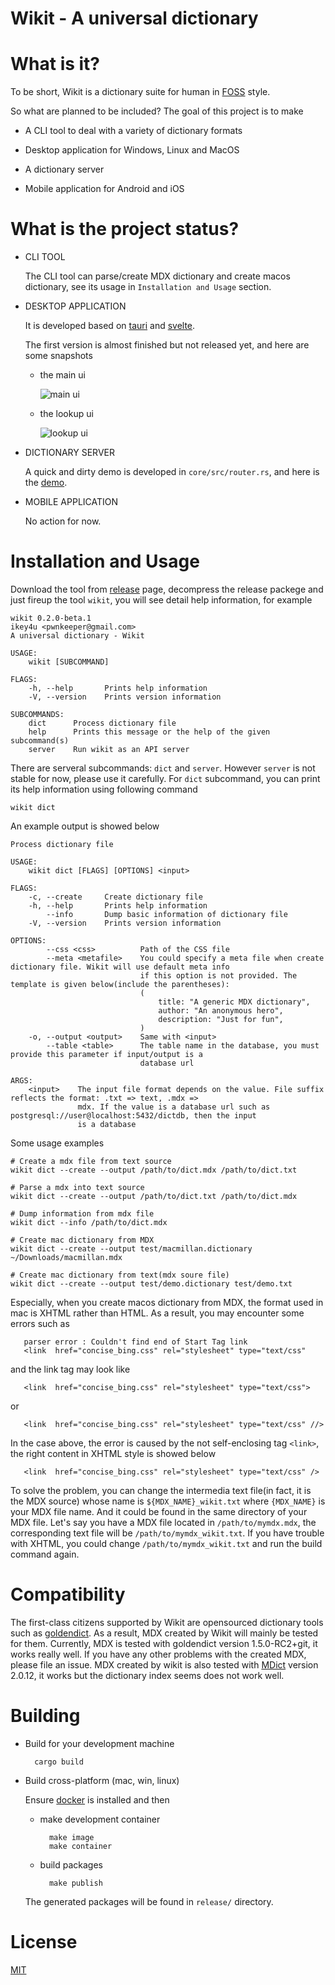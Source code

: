 # Wikit - A universal dictionary

# What is it?

To be short, Wikit is a dictionary suite for human in [FOSS](https://en.wikipedia.org/wiki/Free_and_open-source_software) style.

So what are planned to be included? The goal of this project is to make

- A CLI tool to deal with a variety of dictionary formats

- Desktop application for Windows, Linux and MacOS

- A dictionary server

- Mobile application for Android and iOS

# What is the project status?

- CLI TOOL

    The CLI tool can parse/create MDX dictionary and create macos dictionary, see its usage in
    `Installation and Usage` section.

- DESKTOP APPLICATION

    It is developed based on [tauri](https://tauri.studio/en/) and [svelte](https://svelte.dev/).

    The first version is almost finished but not released yet, and here are some snapshots

    - the main ui

        ![main ui](./docs/imgs/main.jpg "main ui")

    - the lookup ui

        ![lookup ui](./docs/imgs/lookup.jpg "lookup ui")

- DICTIONARY SERVER

    A quick and dirty demo is developed in `core/src/router.rs`, and here is the
    [demo](http://106.53.152.194/wikit/).

- MOBILE APPLICATION

    No action for now.

# Installation and Usage

Download the tool from [release](https://github.com/ikey4u/wikit/releases) page, decompress the
release packege and just fireup the tool `wikit`, you will see detail help information, for example

    wikit 0.2.0-beta.1
    ikey4u <pwnkeeper@gmail.com>
    A universal dictionary - Wikit

    USAGE:
        wikit [SUBCOMMAND]

    FLAGS:
        -h, --help       Prints help information
        -V, --version    Prints version information

    SUBCOMMANDS:
        dict      Process dictionary file
        help      Prints this message or the help of the given subcommand(s)
        server    Run wikit as an API server

There are serveral subcommands: `dict` and `server`. However `server` is not stable for now,
please use it carefully. For `dict` subcommand, you can print its help information using following command

    wikit dict

An example output is showed below

    Process dictionary file

    USAGE:
        wikit dict [FLAGS] [OPTIONS] <input>

    FLAGS:
        -c, --create     Create dictionary file
        -h, --help       Prints help information
            --info       Dump basic information of dictionary file
        -V, --version    Prints version information

    OPTIONS:
            --css <css>          Path of the CSS file
            --meta <metafile>    You could specify a meta file when create dictionary file. Wikit will use default meta info
                                 if this option is not provided. The template is given below(include the parentheses):
                                 (
                                     title: "A generic MDX dictionary",
                                     author: "An anonymous hero",
                                     description: "Just for fun",
                                 )
        -o, --output <output>    Same with <input>
            --table <table>      The table name in the database, you must provide this parameter if input/output is a
                                 database url

    ARGS:
        <input>    The input file format depends on the value. File suffix reflects the format: .txt => text, .mdx =>
                   mdx. If the value is a database url such as postgresql://user@localhost:5432/dictdb, then the input
                   is a database

Some usage examples

    # Create a mdx file from text source
    wikit dict --create --output /path/to/dict.mdx /path/to/dict.txt

    # Parse a mdx into text source
    wikit dict --create --output /path/to/dict.txt /path/to/dict.mdx

    # Dump information from mdx file
    wikit dict --info /path/to/dict.mdx

    # Create mac dictionary from MDX
	wikit dict --create --output test/macmillan.dictionary ~/Downloads/macmillan.mdx

    # Create mac dictionary from text(mdx soure file)
	wikit dict --create --output test/demo.dictionary test/demo.txt

Especially, when you create macos dictionary from MDX, the format used in mac is
XHTML rather than HTML. As a result, you may encounter some errors such as

       parser error : Couldn't find end of Start Tag link
       <link  href="concise_bing.css" rel="stylesheet" type="text/css"

and the link tag may look like

       <link  href="concise_bing.css" rel="stylesheet" type="text/css">

or

       <link  href="concise_bing.css" rel="stylesheet" type="text/css" //>

In the case above, the error is caused by the not self-enclosing tag `<link>`, the right content in XHTML
style is showed below

       <link  href="concise_bing.css" rel="stylesheet" type="text/css" />

To solve the problem, you can change the intermedia text file(in fact, it is the MDX source) whose name
is `${MDX_NAME}_wikit.txt` where `{MDX_NAME}` is your MDX file name. And it could be found in the same
directory of your MDX file. Let's say you have a MDX file located in `/path/to/mymdx.mdx`,
the corresponding text file will be `/path/to/mymdx_wikit.txt`. If you have trouble with XHTML,
you could change `/path/to/mymdx_wikit.txt` and run the build command again.

# Compatibility

The first-class citizens supported by Wikit are opensourced dictionary tools such as
[goldendict](https://github.com/goldendict/goldendict).  As a result, MDX created by Wikit will
mainly be tested for them. Currently, MDX is tested with goldendict version 1.5.0-RC2+git, it works
really well. If you have any other problems with the created MDX, please file an issue. MDX created
by wikit is also tested with [MDict](https://www.mdict.cn) version 2.0.12, it works but the
dictionary index seems does not work well.

# Building

- Build for your development machine

        cargo build

- Build cross-platform (mac, win, linux)

    Ensure [docker](https://www.docker.com/) is installed and then

    - make development container

            make image
            make container

    - build packages

            make publish

    The generated packages will be found in `release/` directory.

# License

[MIT](./LICENSE)
